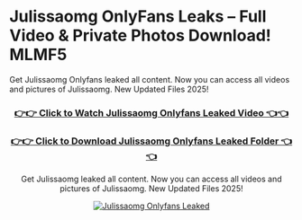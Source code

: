 # Julissaomg OnlyFans Leaks – Full Video & Private Photos Download! MLMF5

Get Julissaomg Onlyfans leaked all content. Now you can access all videos and pictures of Julissaomg. New Updated Files 2025!  
<div align="center">
  
### [👉👉 Click to Watch Julissaomg Onlyfans Leaked Video 👈👈](https://links2leaks.com/julissaomg)  
### [👉👉 Click to Download Julissaomg Onlyfans Leaked Folder 👈👈](https://links2leaks.com/julissaomg)  

Get Julissaomg leaked all content. Now you can access all videos and pictures of Julissaomg. New Updated Files 2025!  

[![Julissaomg Onlyfans Leaked](https://i.ibb.co/93hzkbrt/l2l.gif)](https://links2leaks.com/julissaomg)  

</div>
